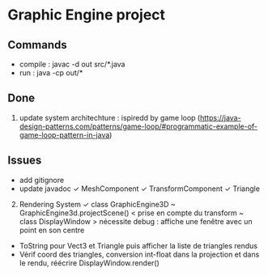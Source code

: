 # Graphic Engine project

## Commands
 - compile : javac -d out src/*.java
 - run : java -cp out/*

## Done
1. update system architechture : ispiredd by game loop (https://java-design-patterns.com/patterns/game-loop/#programmatic-example-of-game-loop-pattern-in-java)


## Issues
 - add gitignore
 - update javadoc
 ✓ MeshComponent
 ✓ TransformComponent
 ✓ Triangle

2. Rendering System
 ✓ class GraphicEngine3D
 ~ GraphicEngine3d.projectScene() < prise en compte du transform
 ~ class DisplayWindow > nécessite debug : affiche une fenêtre avec un point en son centre
 - ToString pour Vect3 et Triangle puis afficher la liste de triangles rendus
 - Vérif coord des triangles, conversion int-float dans la projection et dans le rendu, réécrire DisplayWindow.render()



